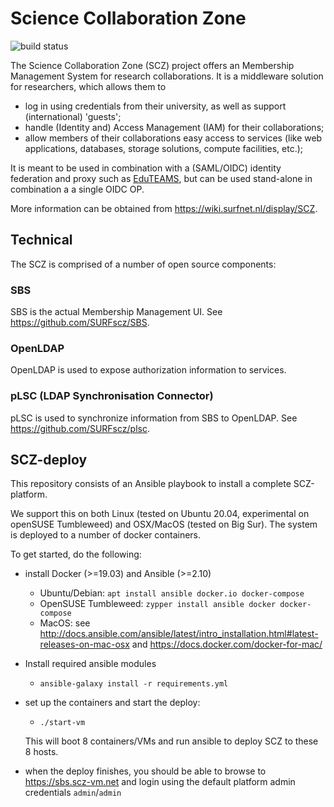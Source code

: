 # Science Collaboration Zone
![build status](https://github.com/SURFscz/SCZ-deploy/actions/workflows/main.yml/badge.svg)

The Science Collaboration Zone (SCZ) project offers an Membership Management System
for research collaborations. It is a middleware solution for
researchers, which allows them to

- log in using credentials from their university, as well as support (international) 'guests';
- handle (Identity and) Access Management (IAM) for their collaborations;
- allow members of their collaborations easy access to services (like web
  applications, databases, storage solutions, compute facilities, etc.);

It is meant to be used in combination with a (SAML/OIDC) identity federation and proxy such as
[EduTEAMS](https://eduteams.org/), but can be used stand-alone in combination a a single OIDC OP.

More information can be obtained from <https://wiki.surfnet.nl/display/SCZ>.

## Technical

The SCZ is comprised of a number of open source components:

### SBS
SBS is the actual Membership Management UI.  See <https://github.com/SURFscz/SBS>.

### OpenLDAP
OpenLDAP is used to expose authorization information to services.

### pLSC (LDAP Synchronisation Connector)
pLSC is used to synchronize information from SBS to OpenLDAP.  See <https://github.com/SURFscz/plsc>.


## SCZ-deploy
This repository consists of an Ansible playbook to install a complete
SCZ-platform.

We support this on both Linux (tested on Ubuntu 20.04, experimental on
openSUSE Tumbleweed) and OSX/MacOS (tested on Big Sur).
The system is deployed to a number of docker containers.

To get started, do the following:

- install Docker (>=19.03) and Ansible (>=2.10)
    - Ubuntu/Debian: `apt install ansible docker.io docker-compose`
    - OpenSUSE Tumbleweed: `zypper install ansible docker docker-compose`
    - MacOS: see
      <http://docs.ansible.com/ansible/latest/intro_installation.html#latest-releases-on-mac-osx>
      and <https://docs.docker.com/docker-for-mac/>

- Install required ansible modules
    - `ansible-galaxy install -r requirements.yml`

- set up the containers and start the deploy:
    - `./start-vm`

    This will boot 8 containers/VMs and run ansible to deploy SCZ to these 8 hosts.

- when the deploy finishes, you should be able to browse to
  <https://sbs.scz-vm.net> and login using the default platform admin
  credentials `admin`/`admin`

